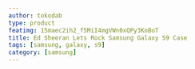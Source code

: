 ```yaml
---
author: tokodab
type: product
featimg: 15maec2ih2_f5MiI4mgVWn0xQPy3KoBoT
title: Ed Sheeran Lets Rock Samsung Galaxy S9 Case
tags: [samsung, galaxy, s9]
category: [samsung]
---
```

